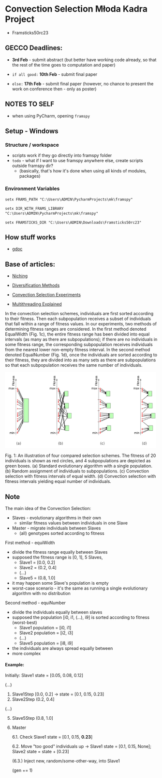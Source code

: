 # Convection Selection Młoda Kadra Project
- Framsticks50rc23

## GECCO Deadlines:

- __3rd Feb__ - submit abstract (but better have working code already, so that the rest of the time goes to computation and paper)

- `if all good:` __10th Feb__ - submit final paper
    
- `else:` __17th Feb__ - submit final paper (however, no chance to present the work on conference then - only as poster)

## NOTES TO SELF
- when using PyCharm, opening `framspy`

## Setup - Windows
### Structure / workspace
- scripts work if they go directly into framspy folder
- `todo` - what if I want to use framspy anywhere else, create scripts outside framspy dir?
  - (basically, that's how it's done when using all kinds of modules, packages)

### Environment Variables
```commandline
setx FRAMS_PATH "C:\Users\ADMIN\PycharmProjects\mk\framspy"
```
```commandline
setx DIR_WITH_FRAMS_LIBRARY "C:\Users\ADMIN\PycharmProjects\mk\framspy"
```
```commandline
setx FRAMSTICKS_DIR "C:\Users\ADMIN\Downloads\Framsticks50rc23"
```

## How stuff works
- [gdoc](https://docs.google.com/document/d/1LAyeRrTTnjC1XVllBG8wzMZP7a-6MYHS5lWjI2oFwi0/edit?usp=sharing)

## Base of articles:

- [Niching](https://drive.google.com/file/d/1XP7q9zo72OYlNCa-IFHaI9lHTtRJomYN/view)

- [Diversification Methods](https://drive.google.com/file/d/1XI1p5CiWTVcgzPiBgKKXUSb0-4IlgrNB/view)

- [Convection Selection Experiments](http://www.framsticks.com/files/common/TournamentBasedConvectionSelectionEvolutionary.pdf)

- [Multithreading Explained](http://www.framsticks.com/files/common/MultithreadedEvolutionaryDesign.pdf)


In the convection selection schemes, individuals are first sorted according to
their fitness. Then each subpopulation receives a subset of individuals that fall
within a range of fitness values. In our experiments, two methods of determining
fitness ranges are considered. In the first method denoted EqualWidth (Fig. 1c),
the entire fitness range has been divided into equal intervals (as many as there
are subpopulations); if there are no individuals in some fitness range, the corresponding subpopulation receives individuals from the nearest lower non-empty
fitness interval. In the second method denoted EqualNumber (Fig. 1d), once the
individuals are sorted according to their fitness, they are divided into as many
sets as there are subpopulations so that each subpopulation receives the same
number of individuals.

<img src="https://github.com/bujowskis/mk/blob/master/Convection%20Selection%20Scheme.jpg" width="500" height="250" />

Fig. 1: An illustration of four compared selection schemes. The fitness of 20 individuals is shown as red circles, and 4 subpopulations are depicted as green
boxes. (a) Standard evolutionary algorithm with a single population. (b) Random assignment of individuals to subpopulations. (c) Convection selection with
fitness intervals of equal width. (d) Convection selection with fitness intervals
yielding equal number of individuals.

## Note

The main idea of the Convection Selection:
- Slaves - evolutionary algorithms in their own
    - similar fitness values between individuals in one Slave
- Master - migrate individuals between Slaves
    - (all) genotypes sorted according to fitness

First method - equiWidth
- divide the fitness range equally between Slaves
- supposed the fitness range is [0, 1], 5 Slaves,
    - Slave1 = [0.0, 0.2]
    - Slave2 = (0.2, 0.4]
    - (...)
    - Slave5 = (0.8, 1.0]
- it may happen some Slave's population is empty
- worst-case scenario - it's the same as running a single evolutionary algorithm with no distribution

Second method - equiNumber
- divide the individuals equally between slaves
- supposed the population [i0, i1, (...), i9] is sorted according to fitness (worst-best)
    - Slave1 population = [i0, i1]
    - Slave2 population = [i2, i3]
    - (...)
    - Slave5 population = [i8, i9]
- the individuals are always spread equally between
- more complex

#### Example:

Initially:
Slave1 state = [0.05, 0.08, 0.12]

(...)

1. Slave1Step [0.0, 0.2] -> state = [0.1, 0.15, 0.23]
2. Slave2Step (0.2, 0.4]

(...)

5. Slave5Step (0.8, 1.0]
6. Master

      6.1. Check Slave1 state = [0.1, 0.15, **0.23**]

      6.2. Move "too good" individuals up -> Slave1 state = [0.1, 0.15, None]; Slave2 state = state + [0.23]

      (6.3.) Inject new, random/some-other-way, into Slave1

      (gen += 1)
